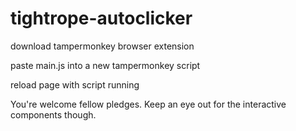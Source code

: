 # tightrope-autoclicker

download tampermonkey browser extension

paste main.js into a new tampermonkey script

reload page with script running

You're welcome fellow pledges. Keep an eye out for the interactive components though.
